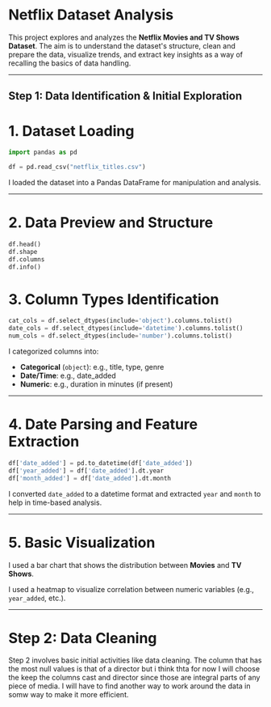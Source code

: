 
# Netflix Dataset Analysis

This project explores and analyzes the **Netflix Movies and TV Shows Dataset**. The aim is to understand the dataset's structure, clean and prepare the data, visualize trends, and extract key insights as a way of recalling the basics of data handling.

---

## Step 1: Data Identification & Initial Exploration

# 1. Dataset Loading

```python
import pandas as pd

df = pd.read_csv("netflix_titles.csv")
```

I loaded the dataset into a Pandas DataFrame for manipulation and analysis.

---

# 2. Data Preview and Structure

```python
df.head()
df.shape
df.columns
df.info()
```


# 3. Column Types Identification

```python
cat_cols = df.select_dtypes(include='object').columns.tolist()
date_cols = df.select_dtypes(include='datetime').columns.tolist()
num_cols = df.select_dtypes(include='number').columns.tolist()
```

I categorized columns into:

* **Categorical** (`object`): e.g., title, type, genre
* **Date/Time**: e.g., date\_added
* **Numeric**: e.g., duration in minutes (if present)

---

# 4. Date Parsing and Feature Extraction

```python
df['date_added'] = pd.to_datetime(df['date_added'])
df['year_added'] = df['date_added'].dt.year
df['month_added'] = df['date_added'].dt.month
```

I converted `date_added` to a datetime format and extracted `year` and `month` to help in time-based analysis.

---

# 5. Basic Visualization


I used a bar chart that shows the distribution between **Movies** and **TV Shows**.

I used a heatmap to visualize correlation between numeric variables (e.g., `year_added`, etc.).


---

# Step 2: Data Cleaning

Step 2 involves basic initial activities like data cleaning. The column that has the most null values is that of a director but i think thta for now I will choose the keep the columns cast and director since those are integral parts of any piece of media. I will have to find another way to work around the data in somw way to make it more efficient. 



